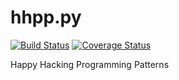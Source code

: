 # hhpp.py
[![Build Status](https://travis-ci.org/layzerar/hhpp.py.svg?branch=master)](https://travis-ci.org/layzerar/hhpp.py)
[![Coverage Status](https://coveralls.io/repos/github/layzerar/hhpp.py/badge.svg?branch=master)](https://coveralls.io/github/layzerar/hhpp.py?branch=master)

Happy Hacking Programming Patterns
